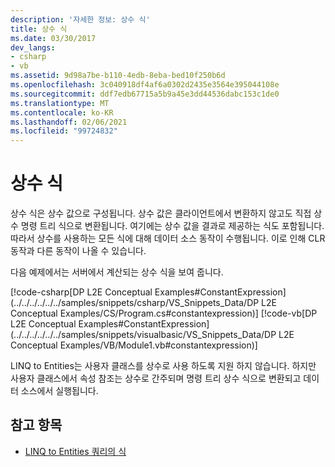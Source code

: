```yaml
---
description: '자세한 정보: 상수 식'
title: 상수 식
ms.date: 03/30/2017
dev_langs:
- csharp
- vb
ms.assetid: 9d98a7be-b110-4edb-8eba-bed10f250b6d
ms.openlocfilehash: 3c040918df4af6a0302d2435e3564e395044108e
ms.sourcegitcommit: ddf7edb67715a5b9a45e3dd44536dabc153c1de0
ms.translationtype: MT
ms.contentlocale: ko-KR
ms.lasthandoff: 02/06/2021
ms.locfileid: "99724832"
---
```

# <a name="constant-expressions"></a>상수 식

상수 식은 상수 값으로 구성됩니다. 상수 값은 클라이언트에서 변환하지 않고도 직접 상수 명령 트리 식으로 변환됩니다. 여기에는 상수 값을 결과로 제공하는 식도 포함됩니다. 따라서 상수를 사용하는 모든 식에 대해 데이터 소스 동작이 수행됩니다. 이로 인해 CLR 동작과 다른 동작이 나올 수 있습니다.  
  
 다음 예제에서는 서버에서 계산되는 상수 식을 보여 줍니다.  
  
 [!code-csharp[DP L2E Conceptual Examples#ConstantExpression](../../../../../../samples/snippets/csharp/VS_Snippets_Data/DP L2E Conceptual Examples/CS/Program.cs#constantexpression)]
 [!code-vb[DP L2E Conceptual Examples#ConstantExpression](../../../../../../samples/snippets/visualbasic/VS_Snippets_Data/DP L2E Conceptual Examples/VB/Module1.vb#constantexpression)]  
  
 LINQ to Entities는 사용자 클래스를 상수로 사용 하도록 지원 하지 않습니다. 하지만 사용자 클래스에서 속성 참조는 상수로 간주되며 명령 트리 상수 식으로 변환되고 데이터 소스에서 실행됩니다.  
  
## <a name="see-also"></a>참고 항목

- [LINQ to Entities 쿼리의 식](expressions-in-linq-to-entities-queries.md)
